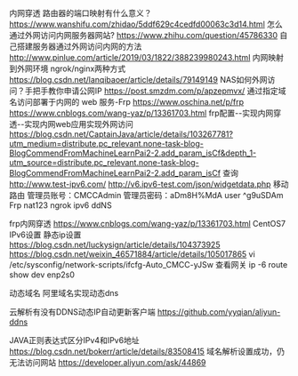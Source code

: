 内网穿透
路由器的端口映射有什么意义？
	https://www.wanshifu.com/zhidao/5ddf629c4cedfd00063c3d14.html
怎么通过外网访问内网服务器网站?
	https://www.zhihu.com/question/45786330
自己搭建服务器通过外网访问内网的方法
	http://www.pinlue.com/article/2019/03/1822/388239980243.html
内网映射到外网环境 ngrok/nginx两种方式
	https://blog.csdn.net/lanqibaoer/article/details/79149149
NAS如何外网访问？手把手教你申请公网IP
	https://post.smzdm.com/p/apzepmvx/
通过指定域名访问部署于内网的 web 服务-Frp
	https://www.oschina.net/p/frp
	https://www.cnblogs.com/wang-yaz/p/13361703.html
frp配置--实现内网穿透--实现内网web应用实现外网访问
	https://blog.csdn.net/CaptainJava/article/details/103267781?utm_medium=distribute.pc_relevant.none-task-blog-BlogCommendFromMachineLearnPai2-2.add_param_isCf&depth_1-utm_source=distribute.pc_relevant.none-task-blog-BlogCommendFromMachineLearnPai2-2.add_param_isCf
查询
	http://www.test-ipv6.com/
	http://v6.ipv6-test.com/json/widgetdata.php
移动路由
	管理员账号：CMCCAdmin
	管理员密码：aDm8H%MdA
	user
	^g9uSDAm
Frp
nat123
ngrok
ipv6
ddNS

frp内网穿透
https://www.cnblogs.com/wang-yaz/p/13361703.html
CentOS7 IPv6设置 静态ip设置
	https://blog.csdn.net/luckysign/article/details/104373925
	https://blog.csdn.net/weixin_46571884/article/details/105017865
	vi /etc/sysconfig/network-scripts/ifcfg-Auto_CMCC-yJSw
	查看网关 ip -6 route show dev enp2s0

动态域名
阿里域名实现动态dns

云解析有没有DDNS动态IP自动更新客户端
https://github.com/yyqian/aliyun-ddns

JAVA正则表达式区分IPv4和IPv6地址
	https://blog.csdn.net/bokerr/article/details/83508415
域名解析设置成功，仍无法访问网站
	https://developer.aliyun.com/ask/44869

